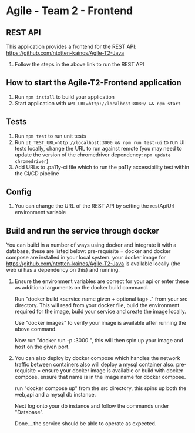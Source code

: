 # Agile - Team 2 - Frontend

REST API
---
This application provides a frontend for the REST API: https://github.com/ntotten-kainos/Agile-T2-Java
1. Follow the steps in the above link to run the REST API


How to start the Agile-T2-Frontend application
---

1. Run `npm install` to build your application
1. Start application with `API_URL=http://localhost:8080/ && npm start`

Tests
---

1. Run `npm test` to run unit tests
1. Run `UI_TEST_URL=http://localhost:3000 && npm run test-ui` to run UI tests locally, change the URL to run against remote (you may need to update the version of the chromedriver dependency: `npm update chromedriver`)
1. Add URLs to .pa11y-ci file which to run the pa11y accessibility test within the CI/CD pipeline 

Config
---

1. You can change the URL of the REST API by setting the restApiUrl environment variable

Build and run the service through docker
---

You can build in a number of ways using docker and integrate it with a database, these are listed below:
pre-requisite = docker and docker compose are installed in your local system.
                your docker image for https://github.com/ntotten-kainos/Agile-T2-Java is 
                available locally (the web ui has a dependency on this) and running.

1.  Ensure the environment variables are correct for your api or enter these as 
    additional arguments on the docker build command.

    Run "docker build <service name given + optional tag> ." from your src directory.
    This will read from your docker file, build the environment required for the 
    image, build your service and create the image locally.
    
    Use "docker images" to verify your image is available after running the above command.
    
    Now run "docker run -p <chosen port to host locally on your machine>:3000 <your image 
    name given>", this will then spin up your image and host on the given port.
    
2.  You can also deploy by docker compose which handles the network traffic between 
    containers also will deploy a mysql container also.
    pre-requisite = ensure your docker image is available or build with docker compose, ensure 
    that name is in the image name for docker compose.
    
    run "docker compose up" from the src directory, this spins up both the web,api and a mysql db instance.
    
    Next log onto your db instance and follow the commands under "Database".
    
    Done....the service should be able to operate as expected.      
    
